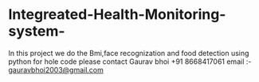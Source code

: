 # Integreated-Health-Monitoring-system-
In this project we do the Bmi,face recognization and food detection using python
for hole code please contact Gaurav bhoi +91 8668417061
email :-  gauravbhoi2003@gmail.com
